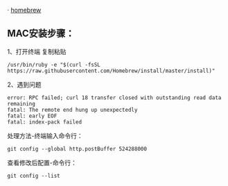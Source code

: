 · [homebrew](https://brew.sh)

## MAC安装步骤：
1、打开终端 复制粘贴
    
    /usr/bin/ruby -e "$(curl -fsSL https://raw.githubusercontent.com/Homebrew/install/master/install)"

2、遇到问题
 
    error: RPC failed; curl 18 transfer closed with outstanding read data remaining
    fatal: The remote end hung up unexpectedly
    fatal: early EOF
    fatal: index-pack failed
    
处理方法-终端输入命令行：

    git config --global http.postBuffer 524288000

查看修改后配置-命令行：
    
    git config --list
